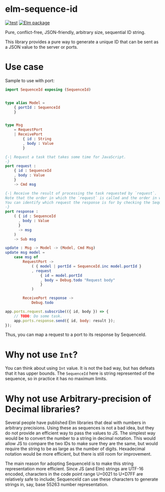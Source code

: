 # elm-sequence-id

[![test](https://github.com/arowM/elm-sequence-id/actions/workflows/test.yaml/badge.svg)](https://github.com/arowM/elm-sequence-id/actions/workflows/test.yaml) [![Elm package](https://img.shields.io/elm-package/v/arowM/elm-sequence-id)](https://package.elm-lang.org/packages/arowM/elm-sequence-id/latest/)

Pure, conflict-free, JSON-friendly, arbitrary size, sequential ID string.

This library provides a pure way to generate a unique ID that can be sent as a JSON value to the server or ports.

# Use case

Sample to use with port:

```elm
import SequenceId exposing (SequenceId)


type alias Model =
    { portId : SequenceId
    }


type Msg
    = RequestPort
    | ReceivePort
        { id : String
        , body : Value
        }

{-| Request a task that takes some time for JavaScript.
-}
port request :
    { id : SequenceId
    , body : Value
    }
    -> Cmd msg

{-| Receive the result of processing the task requested by `request`.
Note that the order in which the `request` is called and the order in which the results are received are not necessarily the same.
You can identify which request the response is for by checking the SequenceId.
-}
port response :
    ( { id : SequenceId
      , body : Value
      }
      -> msg
    )
    -> Sub msg

update : Msg -> Model -> (Model, Cmd Msg)
update msg model =
    case msg of
        RequestPort ->
            ( { model | portId = SequenceId.inc model.portId }
            , request
                { id = model.portId
                , body = Debug.todo "Request body"
                }
            )

        ReceivePort response ->
            Debug.todo
```

```js
app.ports.request.subscribe(({ id, body }) => {
    // TODO: Do some task.
    app.ports.response.send({ id, body: result });
});
```

Thus, you can map a request to a port to its response by SequenceId.

# Why not use `Int`?

You can think about using `Int` value. It is not the bad way, but has defeats that it has upper bounds.
The `SequenceId` here is string represented of the sequence, so in practice it has no maximum limits.

# Why not use Arbitrary-precision of Decimal libraries?

Several people have published Elm libraries that deal with numbers in arbitrary precisions.
Using these as sequences is not a bad idea, but they do not provide an efficient way to pass the values to JS. The simplest way would be to convert the number to a string in decimal notation. This would allow JS to compare the two IDs to make sure they are the same, but would require the string to be as large as the number of digits.
Hexadecimal notation would be more efficient, but there is still room for improvement.

The main reason for adopting SequenceId is to make this string representation more efficient. Since JS (and Elm) strings are UTF-16 encoded, characters in the code point range U+0021 to U+D7FF are relatively safe to include; SequenceId can use these characters to generate strings in, say, base 55263 number representation.
